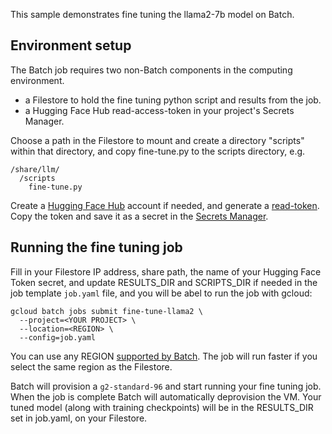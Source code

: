 This sample demonstrates fine tuning the llama2-7b model on Batch.

## Environment setup

The Batch job requires two non-Batch components in the computing environment.

*   a Filestore to hold the fine tuning python script and results from the job.
*   a Hugging Face Hub read-access-token in your project's Secrets Manager.

Choose a path in the Filestore to mount and create a directory "scripts" within
that directory, and copy fine-tune.py to the scripts directory, e.g.

```
/share/llm/
  /scripts
    fine-tune.py
```

Create a [Hugging Face Hub](https://huggingface.co/docs/hub/en/index) account if
needed, and generate a [read-token](https://huggingface.co/settings/tokens).
Copy the token and save it as a secret in the
[Secrets Manager](https://cloud.google.com/security/products/secret-manager).

## Running the fine tuning job

Fill in your Filestore IP address, share path, the name of your Hugging Face
Token secret, and update RESULTS_DIR and SCRIPTS_DIR if needed in the job
template `job.yaml` file, and you will be abel to run the job with gcloud:

```
gcloud batch jobs submit fine-tune-llama2 \
  --project=<YOUR PROJECT> \
  --location=<REGION> \
  --config=job.yaml
```

You can use any REGION
[supported by Batch](https://cloud.google.com/batch/docs/locations). The job
will run faster if you select the same region as the Filestore.

Batch will provision a `g2-standard-96` and start running your fine tuning job.
When the job is complete Batch will automatically deprovision the VM. Your tuned
model (along with training checkpoints) will be in the RESULTS_DIR set in
job.yaml, on your Filestore.

